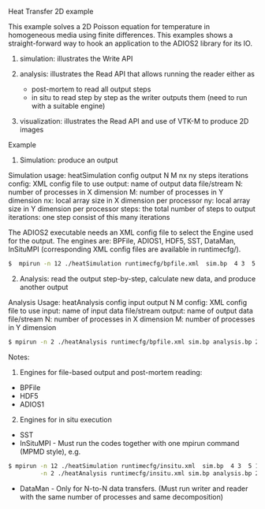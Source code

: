 Heat Transfer 2D example

This example solves a 2D Poisson equation for temperature in homogeneous media
using finite differences. This examples shows a straight-forward way to hook 
an application to the ADIOS2 library for its IO.


1. simulation: illustrates the Write API
  
2. analysis: illustrates the Read API that allows running the reader either as

    * post-mortem to read all output steps
    * in situ to read step by step as the writer outputs them 
       (need to run with a suitable engine)

3. visualization: illustrates the Read API and use of VTK-M to produce 2D images



Example


1. Simulation: produce an output

Simulation usage:  heatSimulation  config output  N  M   nx  ny   steps iterations
  config: XML config file to use
  output: name of output data file/stream
  N:      number of processes in X dimension
  M:      number of processes in Y dimension
  nx:     local array size in X dimension per processor
  ny:     local array size in Y dimension per processor
  steps:  the total number of steps to output
  iterations: one step consist of this many iterations

The ADIOS2 executable needs an XML config file to select the Engine used for the output. 
The engines are: BPFile, ADIOS1, HDF5, SST, DataMan, InSituMPI
(corresponding XML config files are available in runtimecfg/). 


```bash
$  mpirun -n 12 ./heatSimulation runtimecfg/bpfile.xml  sim.bp  4 3  5 10 10 10
```

2. Analysis: read the output step-by-step, calculate new data, and produce another output 

Analysis Usage:   heatAnalysis  config  input output  N  M 
  config: XML config file to use
  input:  name of input data file/stream
  output: name of output data file/stream
  N:      number of processes in X dimension
  M:      number of processes in Y dimension


```bash
$ mpirun -n 2 ./heatAnalysis runtimecfg/bpfile.xml sim.bp analysis.bp 2 1 

```

Notes:
1. 	Engines for file-based output and post-mortem reading: 

 * BPFile
 * HDF5
 * ADIOS1

2. Engines for in situ execution
 * SST
 * InSituMPI - Must run the codes together with one mpirun command (MPMD style), e.g. 
   
```bash
$ mpirun -n 12 ./heatSimulation runtimecfg/insitu.xml  sim.bp  4 3  5 10 10 10 :  \
         -n 2 ./heatAnalysis runtimecfg/insitu.xml sim.bp analysis.bp 2 1
```
 * DataMan - Only for N-to-N data transfers. 
     (Must run writer and reader with the same number of processes and same decomposition)



